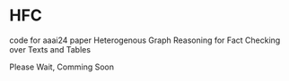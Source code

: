 # HFC
code for aaai24 paper Heterogenous Graph Reasoning for Fact Checking over Texts and Tables

Please Wait, Comming Soon
